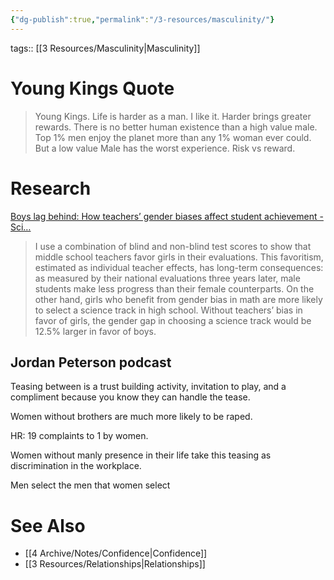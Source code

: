 ```yaml
---
{"dg-publish":true,"permalink":"/3-resources/masculinity/"}
---
```


tags:: [[3 Resources/Masculinity\|Masculinity]] 

# Young Kings Quote

> Young Kings.
> Life is harder as a man.
> I like it.
> Harder brings greater rewards.
> There is no better human existence than a high value male.
> Top 1% men enjoy the planet more than any 1% woman ever could.
> But a low value Male has the worst experience.
> Risk vs reward.


# Research

[Boys lag behind: How teachers’ gender biases affect student achievement - Sci…](https://www.sciencedirect.com/science/article/pii/S0272775718307714?via%3Dihub)

> I use a combination of blind and non-blind test scores to show that middle school teachers favor girls in their evaluations. This favoritism, estimated as individual teacher effects, has long-term consequences: as measured by their national evaluations three years later, male students make less progress than their female counterparts. On the other hand, girls who benefit from gender bias in math are more likely to select a science track in high school. Without teachers’ bias in favor of girls, the gender gap in choosing a science track would be 12.5% larger in favor of boys.


## Jordan Peterson podcast

Teasing between is a trust building activity, invitation to play, and a compliment because you know they can handle the tease.

Women without brothers are much more likely to be raped.

HR: 19 complaints to 1 by women.

Women without manly presence in their life take this teasing as discrimination in the workplace.

Men select the men that women select


# See Also
- [[4 Archive/Notes/Confidence\|Confidence]]
- [[3 Resources/Relationships\|Relationships]]